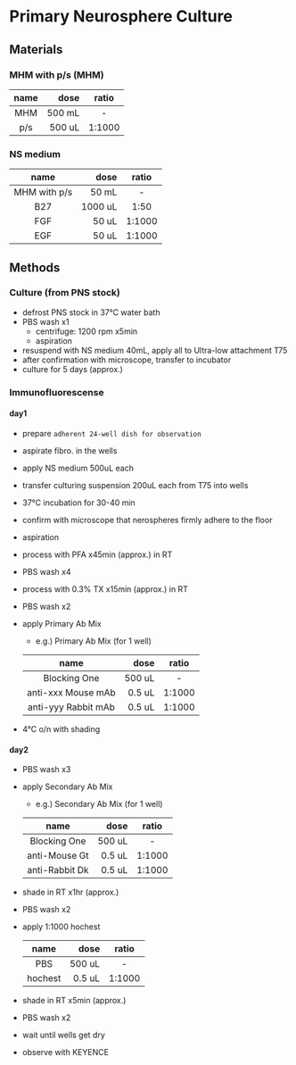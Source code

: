# Primary Neurosphere Culture
## Materials
### MHM with p/s (MHM)
| name | dose | ratio |
| :---: | ---: | :---: |
| MHM | 500 mL | - |
| p/s | 500 uL | 1:1000 |

### NS medium
| name | dose | ratio |
| :---: | ---: | :---: |
| MHM with p/s | 50 mL | - |
| B27 | 1000 uL | 1:50 |
| FGF | 50 uL | 1:1000 |
| EGF | 50 uL | 1:1000 |

## Methods
### Culture (from PNS stock)
- defrost PNS stock in 37°C water bath
- PBS wash x1
    - centrifuge: 1200 rpm x5min
    - aspiration
- resuspend with NS medium 40mL, apply all to Ultra-low attachment T75
- after confirmation with microscope, transfer to incubator
- culture for 5 days (approx.)

### Immunofluorescense
#### day1
- prepare `adherent 24-well dish for observation`
- aspirate fibro. in the wells
- apply NS medium 500uL each
- transfer culturing suspension 200uL each from T75 into wells
- 37°C incubation for 30-40 min
- confirm with microscope that nerospheres firmly adhere to the floor
- aspiration
- process with PFA x45min (approx.) in RT
- PBS wash x4
- process with 0.3% TX x15min (approx.) in RT
- PBS wash x2
- apply Primary Ab Mix
    - e.g.) Primary Ab Mix (for 1 well)

    | name | dose | ratio |
    | :---: | ---: | :---: |
    | Blocking One | 500 uL | - |
    | anti-xxx Mouse mAb | 0.5 uL | 1:1000 |
    | anti-yyy Rabbit mAb | 0.5 uL | 1:1000 |
- 4°C o/n with shading

#### day2
- PBS wash x3
- apply Secondary Ab Mix
    - e.g.) Secondary Ab Mix (for 1 well)

    | name | dose | ratio |
    | :---: | ---: | :---: |
    | Blocking One | 500 uL | - |
    | anti-Mouse Gt | 0.5 uL | 1:1000 |
    | anti-Rabbit Dk | 0.5 uL | 1:1000 |
- shade in RT x1hr (approx.)
- PBS wash x2
- apply 1:1000 hochest

    | name | dose | ratio |
    | :---: | ---: | :---: |
    | PBS | 500 uL | - |
    | hochest | 0.5 uL | 1:1000 |
- shade in RT x5min (approx.)
- PBS wash x2
- wait until wells get dry
- observe with KEYENCE
